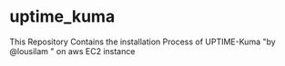 # uptime_kuma
This Repository Contains the installation Process of UPTIME-Kuma "by @lousilam " on aws EC2 instance
